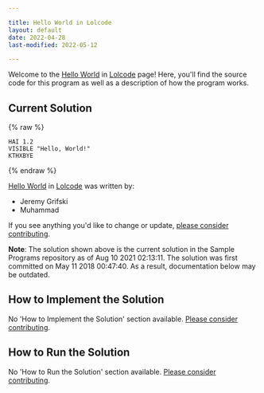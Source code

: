 ```yaml
---

title: Hello World in Lolcode
layout: default
date: 2022-04-28
last-modified: 2022-05-12

---
```


Welcome to the [Hello World](https://sampleprograms.io/projects/hello-world) in [Lolcode](https://sampleprograms.io/languages/lolcode) page! Here, you'll find the source code for this program as well as a description of how the program works.

## Current Solution

{% raw %}

```lolcode
HAI 1.2
VISIBLE "Hello, World!"
KTHXBYE
```

{% endraw %}

[Hello World](https://sampleprograms.io/projects/hello-world) in [Lolcode](https://sampleprograms.io/languages/lolcode) was written by:

- Jeremy Grifski
- Muhammad

If you see anything you'd like to change or update, [please consider contributing](https://github.com/TheRenegadeCoder/sample-programs).

**Note**: The solution shown above is the current solution in the Sample Programs repository as of Aug 10 2021 02:13:11. The solution was first committed on May 11 2018 00:47:40. As a result, documentation below may be outdated.

## How to Implement the Solution

No 'How to Implement the Solution' section available. [Please consider contributing](https://github.com/TheRenegadeCoder/sample-programs-website).

## How to Run the Solution

No 'How to Run the Solution' section available. [Please consider contributing](https://github.com/TheRenegadeCoder/sample-programs-website).